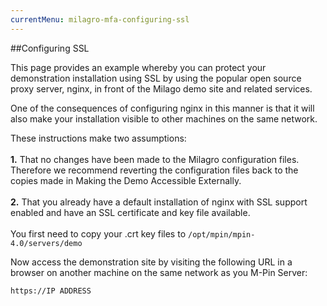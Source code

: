 ```yaml
---
currentMenu: milagro-mfa-configuring-ssl
---
```

<div id="generated-toc" class="generate_from_h2"></div>

##Configuring SSL

This page provides an example whereby you can protect your demonstration installation using SSL by using the popular open source proxy server, nginx, in front of the Milago demo site and related services.

One of the consequences of configuring nginx in this manner is that it will also make your installation visible to other machines on the same network.

These instructions make two assumptions:
<br /><br />
**1.** That no changes have been made to the Milagro configuration files. Therefore we recommend reverting the configuration files back to the copies made in Making the Demo Accessible Externally.</br></br>
**2.** That you already have a default installation of nginx with SSL support enabled and have an SSL certificate and key file available.
<br /><br />
You first need to copy your .crt key files to `/opt/mpin/mpin-4.0/servers/demo`

Now access the demonstration site by visiting the following URL in a browser on another machine on the same network as you M-Pin Server:
```
https://IP ADDRESS
```
